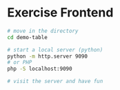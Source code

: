 # Exercise Frontend

```bash
# move in the directory
cd demo-table

# start a local server (python)
python -m http.server 9090
# or PHP
php -S localhost:9090

# visit the server and have fun
```
